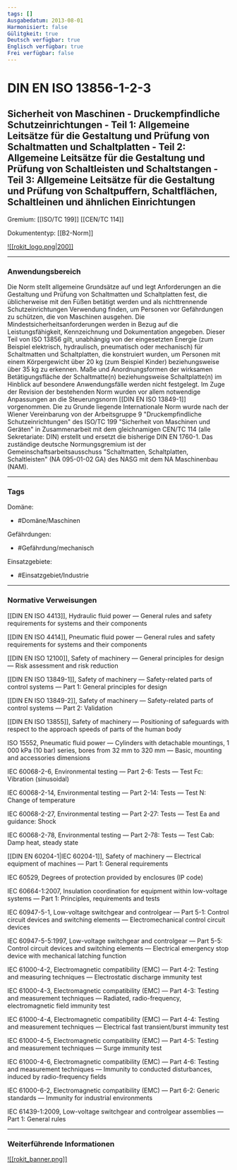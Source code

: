 ```yaml
---
tags: []
Ausgabedatum: 2013-08-01
Harmonisiert: false
Gülitgkeit: true
Deutsch verfügbar: true
Englisch verfügbar: true
Frei verfügbar: false
---
```


# DIN EN ISO 13856-1-2-3
## Sicherheit von Maschinen - Druckempfindliche Schutzeinrichtungen - Teil 1: Allgemeine Leitsätze für die Gestaltung und Prüfung von Schaltmatten und Schaltplatten - Teil 2: Allgemeine Leitsätze für die Gestaltung und Prüfung von Schaltleisten und Schaltstangen - Teil 3: Allgemeine Leitsätze für die Gestaltung und Prüfung von Schaltpuffern, Schaltflächen, Schaltleinen und ähnlichen Einrichtungen

Gremium: [[ISO/TC 199]] [[CEN/TC 114]]

Dokumententyp: [[B2-Norm]]

[![[rokit_logo.png|200]]](https://public-robots.de/)

***
### Anwendungsbereich

Die Norm stellt allgemeine Grundsätze auf und legt Anforderungen an die Gestaltung und Prüfung von Schaltmatten und Schaltplatten fest, die üblicherweise mit den Füßen betätigt werden und als nichttrennende Schutzeinrichtungen Verwendung finden, um Personen vor Gefährdungen zu schützen, die von Maschinen ausgehen. Die Mindestsicherheitsanforderungen werden in Bezug auf die Leistungsfähigkeit, Kennzeichnung und Dokumentation angegeben. Dieser Teil von ISO 13856 gilt, unabhängig von der eingesetzten Energie (zum Beispiel elektrisch, hydraulisch, pneumatisch oder mechanisch) für Schaltmatten und Schaltplatten, die konstruiert wurden, um Personen mit einem Körpergewicht über 20 kg (zum Beispiel Kinder) beziehungsweise über 35 kg zu erkennen. Maße und Anordnungsformen der wirksamen Betätigungsfläche der Schaltmatte(n) beziehungsweise Schaltplatte(n) im Hinblick auf besondere Anwendungsfälle werden nicht festgelegt. Im Zuge der Revision der bestehenden Norm wurden vor allem notwendige Anpassungen an die Steuerungsnorm [[DIN EN ISO 13849-1]] vorgenommen. Die zu Grunde liegende Internationale Norm wurde nach der Wiener Vereinbarung von der Arbeitsgruppe 9 "Druckempfindliche Schutzeinrichtungen" des ISO/TC 199 "Sicherheit von Maschinen und Geräten" in Zusammenarbeit mit dem gleichnamigen CEN/TC 114 (alle Sekretariate: DIN) erstellt und ersetzt die bisherige DIN EN 1760-1. Das zuständige deutsche Normungsgremium ist der Gemeinschaftsarbeitsausschuss "Schaltmatten, Schaltplatten, Schaltleisten" (NA 095-01-02 GA) des NASG mit dem NA Maschinenbau (NAM).
***
### Tags

Domäne:
- #Domäne/Maschinen 

Gefährdungen:
- #Gefährdung/mechanisch 

Einsatzgebiete:
- #Einsatzgebiet/Industrie 

***
### Normative Verweisungen

[[DIN EN ISO 4413]], Hydraulic fluid power — General rules and safety requirements for systems and their components

[[DIN EN ISO 4414]], Pneumatic fluid power — General rules and safety requirements for systems and their components

[[DIN EN ISO 12100]], Safety of machinery — General principles for design — Risk assessment and risk reduction

[[DIN EN ISO 13849-1]], Safety of machinery — Safety-related parts of control systems — Part 1: General principles for design

[[DIN EN ISO 13849-2]], Safety of machinery — Safety-related parts of control systems — Part 2: Validation

[[DIN EN ISO 13855]], Safety of machinery — Positioning of safeguards with respect to the approach speeds of parts of the human body

ISO 15552, Pneumatic fluid power — Cylinders with detachable mountings, 1 000 kPa (10 bar) series, bores from 32 mm to 320 mm — Basic, mounting and accessories dimensions

IEC 60068-2-6, Environmental testing — Part 2-6: Tests — Test Fc: Vibration (sinusoidal)

IEC 60068-2-14, Environmental testing — Part 2-14: Tests — Test N: Change of temperature

IEC 60068-2-27, Environmental testing — Part 2-27: Tests — Test Ea and guidance: Shock

IEC 60068-2-78, Environmental testing — Part 2-78: Tests — Test Cab: Damp heat, steady state

[[DIN EN 60204-1|IEC 60204-1]], Safety of machinery — Electrical equipment of machines — Part 1: General requirements

IEC 60529, Degrees of protection provided by enclosures (IP code)

IEC 60664-1:2007, Insulation coordination for equipment within low-voltage systems — Part 1: Principles, requirements and tests

IEC 60947-5-1, Low-voltage switchgear and controlgear — Part 5-1: Control circuit devices and switching elements — Electromechanical control circuit devices

IEC 60947-5-5:1997, Low-voltage switchgear and controlgear — Part 5-5: Control circuit devices and switching elements — Electrical emergency stop device with mechanical latching function

IEC 61000-4-2, Electromagnetic compatibility (EMC) — Part 4-2: Testing and measuring techniques — Electrostatic discharge immunity test

IEC 61000-4-3, Electromagnetic compatibility (EMC) — Part 4-3: Testing and measurement techniques — Radiated, radio-frequency, electromagnetic field immunity test

IEC 61000-4-4, Electromagnetic compatibility (EMC) — Part 4-4: Testing and measurement techniques — Electrical fast transient/burst immunity test

IEC 61000-4-5, Electromagnetic compatibility (EMC) — Part 4-5: Testing and measurement techniques — Surge immunity test

IEC 61000-4-6, Electromagnetic compatibility (EMC) — Part 4-6: Testing and measurement techniques — Immunity to conducted disturbances, induced by radio-frequency fields

IEC 61000-6-2, Electromagnetic compatibility (EMC) — Part 6-2: Generic standards — Immunity for industrial environments

IEC 61439-1:2009, Low-voltage switchgear and controlgear assemblies — Part 1: General rules
***
### Weiterführende Informationen



[![[rokit_banner.png]]](https://public-robots.de/)
